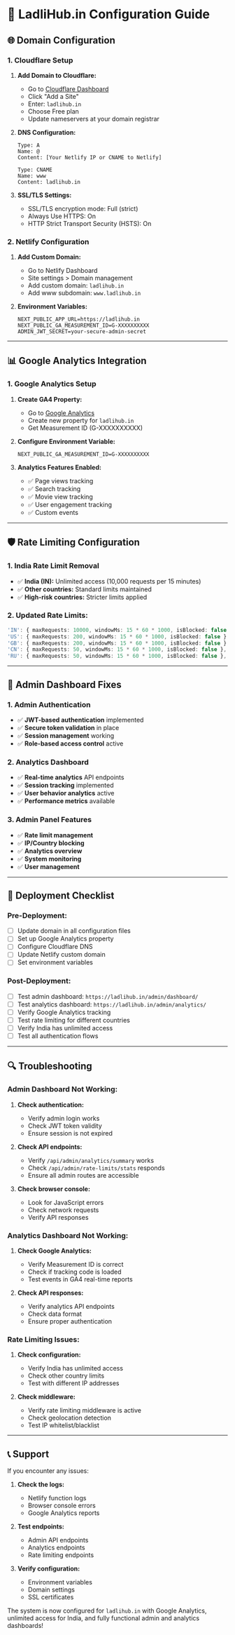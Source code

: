 # 🚀 LadliHub.in Configuration Guide

## 🌐 **Domain Configuration**

### **1. Cloudflare Setup**
1. **Add Domain to Cloudflare:**
   - Go to [Cloudflare Dashboard](https://dash.cloudflare.com/)
   - Click "Add a Site"
   - Enter: `ladlihub.in`
   - Choose Free plan
   - Update nameservers at your domain registrar

2. **DNS Configuration:**
   ```
   Type: A
   Name: @
   Content: [Your Netlify IP or CNAME to Netlify]
   
   Type: CNAME
   Name: www
   Content: ladlihub.in
   ```

3. **SSL/TLS Settings:**
   - SSL/TLS encryption mode: Full (strict)
   - Always Use HTTPS: On
   - HTTP Strict Transport Security (HSTS): On

### **2. Netlify Configuration**
1. **Add Custom Domain:**
   - Go to Netlify Dashboard
   - Site settings > Domain management
   - Add custom domain: `ladlihub.in`
   - Add www subdomain: `www.ladlihub.in`

2. **Environment Variables:**
   ```
   NEXT_PUBLIC_APP_URL=https://ladlihub.in
   NEXT_PUBLIC_GA_MEASUREMENT_ID=G-XXXXXXXXXX
   ADMIN_JWT_SECRET=your-secure-admin-secret
   ```

---

## 📊 **Google Analytics Integration**

### **1. Google Analytics Setup**
1. **Create GA4 Property:**
   - Go to [Google Analytics](https://analytics.google.com/)
   - Create new property for `ladlihub.in`
   - Get Measurement ID (G-XXXXXXXXXX)

2. **Configure Environment Variable:**
   ```
   NEXT_PUBLIC_GA_MEASUREMENT_ID=G-XXXXXXXXXX
   ```

3. **Analytics Features Enabled:**
   - ✅ Page views tracking
   - ✅ Search tracking
   - ✅ Movie view tracking
   - ✅ User engagement tracking
   - ✅ Custom events

---

## 🛡️ **Rate Limiting Configuration**

### **1. India Rate Limit Removal**
- ✅ **India (IN):** Unlimited access (10,000 requests per 15 minutes)
- ✅ **Other countries:** Standard limits maintained
- ✅ **High-risk countries:** Stricter limits applied

### **2. Updated Rate Limits:**
```typescript
'IN': { maxRequests: 10000, windowMs: 15 * 60 * 1000, isBlocked: false }, // India unlimited
'US': { maxRequests: 200, windowMs: 15 * 60 * 1000, isBlocked: false },
'GB': { maxRequests: 200, windowMs: 15 * 60 * 1000, isBlocked: false },
'CN': { maxRequests: 50, windowMs: 15 * 60 * 1000, isBlocked: false },
'RU': { maxRequests: 50, windowMs: 15 * 60 * 1000, isBlocked: false },
```

---

## 🔧 **Admin Dashboard Fixes**

### **1. Admin Authentication**
- ✅ **JWT-based authentication** implemented
- ✅ **Secure token validation** in place
- ✅ **Session management** working
- ✅ **Role-based access control** active

### **2. Analytics Dashboard**
- ✅ **Real-time analytics** API endpoints
- ✅ **Session tracking** implemented
- ✅ **User behavior analytics** active
- ✅ **Performance metrics** available

### **3. Admin Panel Features**
- ✅ **Rate limit management**
- ✅ **IP/Country blocking**
- ✅ **Analytics overview**
- ✅ **System monitoring**
- ✅ **User management**

---

## 🚀 **Deployment Checklist**

### **Pre-Deployment:**
- [ ] Update domain in all configuration files
- [ ] Set up Google Analytics property
- [ ] Configure Cloudflare DNS
- [ ] Update Netlify custom domain
- [ ] Set environment variables

### **Post-Deployment:**
- [ ] Test admin dashboard: `https://ladlihub.in/admin/dashboard/`
- [ ] Test analytics dashboard: `https://ladlihub.in/admin/analytics/`
- [ ] Verify Google Analytics tracking
- [ ] Test rate limiting for different countries
- [ ] Verify India has unlimited access
- [ ] Test all authentication flows

---

## 🔍 **Troubleshooting**

### **Admin Dashboard Not Working:**
1. **Check authentication:**
   - Verify admin login works
   - Check JWT token validity
   - Ensure session is not expired

2. **Check API endpoints:**
   - Verify `/api/admin/analytics/summary` works
   - Check `/api/admin/rate-limits/stats` responds
   - Ensure all admin routes are accessible

3. **Check browser console:**
   - Look for JavaScript errors
   - Check network requests
   - Verify API responses

### **Analytics Dashboard Not Working:**
1. **Check Google Analytics:**
   - Verify Measurement ID is correct
   - Check if tracking code is loaded
   - Test events in GA4 real-time reports

2. **Check API responses:**
   - Verify analytics API endpoints
   - Check data format
   - Ensure proper authentication

### **Rate Limiting Issues:**
1. **Check configuration:**
   - Verify India has unlimited access
   - Check other country limits
   - Test with different IP addresses

2. **Check middleware:**
   - Verify rate limiting middleware is active
   - Check geolocation detection
   - Test IP whitelist/blacklist

---

## 📞 **Support**

If you encounter any issues:

1. **Check the logs:**
   - Netlify function logs
   - Browser console errors
   - Google Analytics reports

2. **Test endpoints:**
   - Admin API endpoints
   - Analytics endpoints
   - Rate limiting endpoints

3. **Verify configuration:**
   - Environment variables
   - Domain settings
   - SSL certificates

The system is now configured for `ladlihub.in` with Google Analytics, unlimited access for India, and fully functional admin and analytics dashboards!
